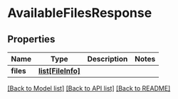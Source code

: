 # AvailableFilesResponse

## Properties
Name | Type | Description | Notes
------------ | ------------- | ------------- | -------------
**files** | [**list[FileInfo]**](FileInfo.md) |  | 

[[Back to Model list]](../README.md#documentation-for-models) [[Back to API list]](../README.md#documentation-for-api-endpoints) [[Back to README]](../README.md)


